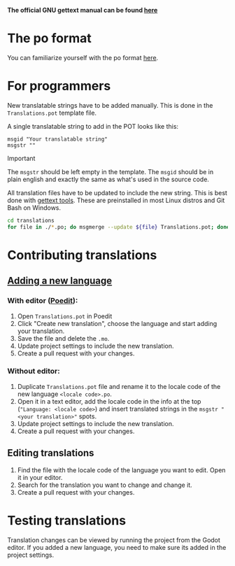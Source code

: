 **The official GNU gettext manual can be found [here](https://www.gnu.org/software/gettext/manual/html_node/index.html)**
# The po format
You can familiarize yourself with the po format [here](https://www.gnu.org/software/gettext/manual/html_node/PO-Files.html).
# For programmers
New translatable strings have to be added manually. This is done in the `Translations.pot` template file.

A single translatable string to add in the POT looks like this:
```po
msgid "Your translatable string"
msgstr ""
```
>[!IMPORTANT]  
>The `msgstr` should be left empty in the template. The `msgid` should be in plain english and exactly the same as what's used in the source code.

All translation files have to be updated to include the new string.
This is best done with [gettext tools](https://www.gnu.org/software/gettext/manual/html_node/Updating.html). These are preinstalled in most Linux distros and Git Bash on Windows.
```sh
cd translations
for file in ./*.po; do msgmerge --update ${file} Translations.pot; done
```
# Contributing translations
## [Adding a new language](https://www.gnu.org/software/gettext/manual/html_node/Creating.html)
### With editor ([Poedit](https://poedit.net)):
1. Open `Translations.pot` in Poedit
2. Click "Create new translation", choose the language and start adding your translation.
3. Save the file and delete the `.mo`.
4. Update project settings to include the new translation.
5. Create a pull request with your changes.
### Without editor:
1. Duplicate `Translations.pot` file and rename it to the locale code of the new language `<locale code>.po`.
2. Open it in a text editor, add the locale code in the info at the top (`"Language: <locale code>`) and insert translated strings in the `msgstr "<your translation>"` spots.
3. Update project settings to include the new translation.
4. Create a pull request with your changes.
## Editing translations
1. Find the file with the locale code of the language you want to edit. Open it in your editor.
2. Search for the translation you want to change and change it.
3. Create a pull request with your changes.
# Testing translations
Translation changes can be viewed by running the project from the Godot editor.
If you added a new language, you need to make sure its added in the project settings.
